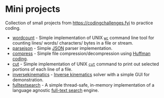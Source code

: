 # Mini projects

Collection of small projects from https://codingchallenges.fyi to practice coding.

- [wordcount](src/main/kotlin/wordcount) - Simple implementation of UNIX [`wc`](https://linux.die.net/man/1/wc) command line tool for counting lines/ words/ characters/ bytes in a file or stream.
- [parsejson](src/main/kotlin/parsejson) - Simple [JSON](https://www.json.org/json-en.html) parser implementation.
- [compress](src/main/kotlin/compress) - Simple file compression/decompression using [Huffman coding](https://en.wikipedia.org/wiki/Huffman_coding).
- [cut](src/main/kotlin/cut) - Simple implementation of UNIX [`cut`](https://linux.die.net/man/1/cut) command to print out selected portions of each line of a file.
- [inversekinematics](src/main/kotlin/inversekinematics) - [Inverse kinematics](https://en.wikipedia.org/wiki/Inverse_kinematics) solver with a simple GUI for demonstration.
- [fulltextsearch](src/main/kotlin/fulltextsearch) - A simple thread-safe, in-memory implementation of a language agnostic [full-text search](https://en.wikipedia.org/wiki/Full-text_search) engine.

